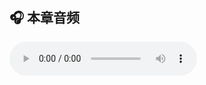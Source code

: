 ## 🎧 本章音频

<audio controls>
  <source src="./股海策略激辩：基本面VS技术面，哪种分析才是投资决定的"定海神针".m4a" type="audio/mp4">
  📻 **点击下载收听：** [股海策略激辩：基本面VS技术面，哪种分析才是投资决定的"定海神针".m4a](股海策略激辩：基本面VS技术面，哪种分析才是投资决定的"定海神针".m4a) *(31MB)*
  
  💡 **提示**: 由于GitHub限制，请下载音频文件到本地播放。支持所有主流播放器（VLC、QuickTime等）
</audio>

#### **🌅 开场故事：**

老李退休后，每天早晨泡一壶茶，打开电视听股评：“今天A股要起飞了！”

中午换频道，又有人说：“注意风险，快跑！”

老李困惑了：**为什么每个人都能说得头头是道，但股价却不按他们说的走？**

有一天，他的老同学老张来了，两人一起去菜市场。

老张看着摊位说：“你看，这家肉铺天天排队，人家赚的是实实在在的钱；那家空荡荡的，却在喊促销。你要是能看懂哪家生意好，炒股也就八九不离十了。”

老李一拍脑袋：**“原来炒股就是看公司做生意的能力！”**

---

#### **📘 核心知识点 1：股票不是“波动游戏”，而是“公司股份”**

**比喻：** 股票就像你和朋友一起开餐馆。你出钱，他经营，每年利润分红你也有份。不同的是——上市公司有成千上万个股东。你买的不是“涨跌”，而是**它未来赚钱的能力**。

**真实案例：**

茅台股价从几十涨到上千，并不是因为有人喊口号，而是因为它每年稳稳地赚钱、分红、现金流强。

反过来，乐视网当年新闻铺天盖地，结果业绩暴雷，股价归零。

**小提问：**

如果你是股东，愿意投给一个天天上热搜的公司，还是一个默默赚钱、年年分红的公司？

---

#### **💰 核心知识点 2：股价=价值×情绪**

**小故事：**

股市像菜市场，早上人多，西红柿3块一斤；下午摊主急着收摊，2块也卖。

但无论几块一斤，它的“营养成分”没变。

**股价反映的是短期人心，价值反映的是长期公司。**

**举例：**

2020年疫情期间，口罩企业市值暴涨；2023年，行业冷却，股价腰斩。

可是同样那几年，中国移动这样的老牌公司，稳稳分红、利润增长，却股价波动小。

**投资者情绪来去如风，企业价值才是地基。**

**小提问：**

假如一家超市三年利润稳步增长20%，但股价却跌了10%，这家公司是变差了，还是市场情绪短暂发烧？

---

#### **🧭 核心知识点 3：技术面看“浪花”，基本面看“大海”**

**打比方：**

有人每天看股价曲线，就像每天盯着海浪的起伏；

而基本面分析的人，是在观察海底的洋流——风向、地形、温度、潮汐。

短期浪花可以骗你，长期的洋流不会。

**案例：**

比亚迪2008年股价暴涨后又暴跌70%，很多人割肉离场。

但它凭借电池技术与市场份额，十年后再创新高。

**股价可以反复摇摆，但价值最终会回归。**

**小提问：**

你是想做一个“盯浪花的冲浪者”，还是“看洋流的航海家”？

---

#### **🔍 核心知识点 4：基本面分析=科学的“公司体检”**

**类比：**

医生看病不是看脸色，而是做检查：血压、心率、B超、CT。

投资也是一样：**要看财务报表、现金流、负债率、成长性**。

你不是算命，而是在看“这家公司是否健康”。

**案例：**

格力电器的利润率常年保持高位，现金流充足，说明“血液循环好”；

而某些互联网公司营收很高却长期亏损，就像“外强中干”的运动员。

**小提问：**

如果两家公司，一个年年盈利，一个年年亏损但故事动人，你会把退休金投给谁？

---

#### **🧠 思维转变：从“听别人说”到“自己能看懂”**

- 不再被“专家预测”牵着走。

- 不再被短期涨跌情绪裹挟。

- 开始用数据和逻辑看企业。

**生活中的对应：**

就像买房子，你不会只看“风水大师”的建议，而会去查**地段、学区、建筑质量**。

炒股也是如此：你要看公司的“地段（行业）”、“结构（财务）”、“住户（管理层）”。

---

#### **🎯 本章小挑战**

请你打开东方财富网，随便点进一家你熟悉的上市公司。

别看股价，直接看“财务摘要”：

看看这家公司过去三年营收、利润、负债的变化。

写一句自己的感受：

“这家公司像是健康成长的孩子，还是虚胖的中年人？”

---

#### **🌟 总结：**

|**投机者的世界**|**投资者的世界**|
|-|-|
|看曲线、听消息|看财报、懂逻辑|
|追涨杀跌|长期陪伴|
|情绪起伏|判断力增长|

投资的核心，不是预测未来，而是理解现在。

从今天起，你要像医生一样看企业、像农民一样耐心播种。

当别人焦虑时，你能平静地说：

**“我不是在炒股，我在做生意。”**

---

下一章将进入：

**《财报三兄弟登场：利润表、资产负债表、现金流量表》**

——在那里，我们会打开公司的“身体检查报告”，看看哪些数字是“真健康”，哪些只是“化妆术”。

是否希望我接着以相同风格撰写第二章？

